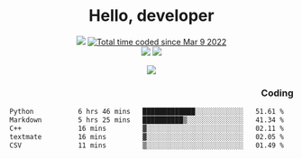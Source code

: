 # <div align='center' >Hello, developer</div>

<div align='center'>
  <a ><img src="https://img.shields.io/badge/dynamic/json?url=https%3A%2F%2Fapi.swo.moe%2Fstats%2Fgithub%2FFree-Aaron-Li&query=count&color=181717&label=GitHub&labelColor=282c34&logo=github&suffix=+follows&cacheSeconds=3600"></a>
  <a href="https://wakatime.com/@fe40087f-8eae-48dc-9950-ad0633db1591"><img src="https://wakatime.com/badge/user/fe40087f-8eae-48dc-9950-ad0633db1591.svg" alt="Total time coded since Mar 9 2022" /></a>
</div>
<div align='center'>
  <a><img src="https://img.shields.io/badge/Rookie-blue?style=plastic&logo=c&logoColor=blue&labelColor=7a6d56"></a>
  <a><img src="https://img.shields.io/badge/Rookie-blue?style=plastic&logo=c%2B%2B&logoColor=blue&labelColor=7a6d56"></a> 
</div>

<p align="center">
  <img src="https://readme-typing-svg.demolab.com/?lines=你好!+开发者;Hello!+ developer&font=Fira%20Code&center=true&width=380&height=50&duration=4000&pause=1000">
</p>


<div align='right'>
  <h3>Coding</h3>
</div>

<!--START_SECTION:waka-->

```txt
Python           6 hrs 46 mins   █████████████░░░░░░░░░░░░   51.61 %
Markdown         5 hrs 25 mins   ██████████▒░░░░░░░░░░░░░░   41.34 %
C++              16 mins         ▓░░░░░░░░░░░░░░░░░░░░░░░░   02.11 %
textmate         16 mins         ▓░░░░░░░░░░░░░░░░░░░░░░░░   02.05 %
CSV              11 mins         ▒░░░░░░░░░░░░░░░░░░░░░░░░   01.49 %
```

<!--END_SECTION:waka-->




